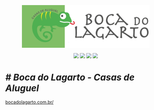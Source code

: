 <p align="center"><img src="assets/image/logo/logo_home.png" width="400"></p>

<p align="center">
<a href="https://jekyllrb.com/"><img src="https://img.shields.io/badge/jekyll-3.9v-success.svg"/></a> 
<a href="https://pages.github.com/"><img src="https://img.shields.io/badge/hosting-github pages-green.svg"/></a> 
<a href="https://rubytogether.org/?source=rubygems"><img src="https://img.shields.io/badge/ruby-2.7v-blue"/></a> 
<a href="https://getbootstrap.com/docs/5.0/layout/containers/"><img src="https://img.shields.io/badge/bootstrap-4v-blueviolet"/></a> 
</p>

# *# Boca do Lagarto - Casas de Aluguel*
<a href="{{ site.baseurl }}/">bocadolagarto.com.br/</a>
 